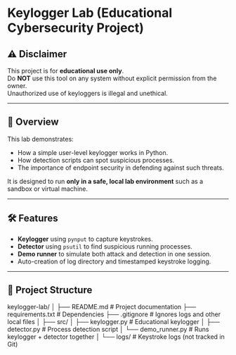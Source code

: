 # Keylogger Lab (Educational Cybersecurity Project)

## ⚠️ Disclaimer
This project is for **educational use only**.  
Do **NOT** use this tool on any system without explicit permission from the owner.  
Unauthorized use of keyloggers is illegal and unethical.

---

## 📌 Overview
This lab demonstrates:
- How a simple user-level keylogger works in Python.
- How detection scripts can spot suspicious processes.
- The importance of endpoint security in defending against such threats.

It is designed to run **only in a safe, local lab environment** such as a sandbox or virtual machine.

---

## 🛠 Features
- **Keylogger** using `pynput` to capture keystrokes.
- **Detector** using `psutil` to find suspicious running processes.
- **Demo runner** to simulate both attack and detection in one session.
- Auto-creation of log directory and timestamped keystroke logging.

---

## 📂 Project Structure
keylogger-lab/
│
├── README.md # Project documentation
├── requirements.txt # Dependencies
├── .gitignore # Ignores logs and other local files
│
├── src/
│ ├── keylogger.py # Educational keylogger
│ ├── detector.py # Process detection script
│ └── demo_runner.py # Runs keylogger + detector together
│
└── logs/ # Keystroke logs (not tracked in Git)
